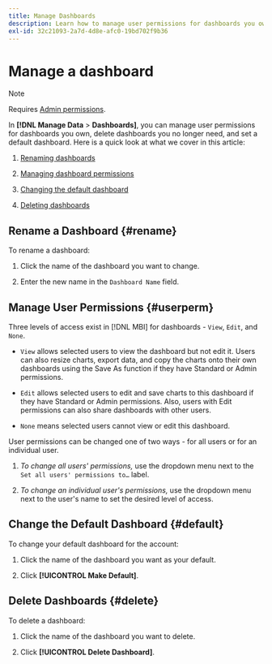 ```yaml
---
title: Manage Dashboards
description: Learn how to manage user permissions for dashboards you own, delete dashboards you no longer need, and set a default dashboard.
exl-id: 32c21093-2a7d-4d8e-afc0-19bd702f9b36
---
```

# Manage a dashboard

>[!NOTE]
>
>Requires [Admin permissions](../../administrator/user-management/user-management.md).

In **[!DNL Manage Data** > **Dashboards]**, you can manage user permissions for dashboards you own, delete dashboards you no longer need, and set a default dashboard. Here is a quick look at what we cover in this article:

1. [Renaming dashboards](#rename)

1. [Managing dashboard permissions](#userperm)

1. [Changing the default dashboard](#default)

1. [Deleting dashboards](#delete)

## Rename a Dashboard {#rename}

To rename a dashboard:

1. Click the name of the dashboard you want to change.

2. Enter the new name in the `Dashboard Name` field.

## Manage User Permissions {#userperm}

Three levels of access exist in [!DNL MBI] for dashboards - `View`, `Edit`, and `None`.

* `View` allows selected users to view the dashboard but not edit it. Users can also resize charts, export data, and copy the charts onto their own dashboards using the Save As function if they have Standard or Admin permissions.

* `Edit` allows selected users to edit and save charts to this dashboard if they have Standard or Admin permissions. Also, users with Edit permissions can also share dashboards with other users.

* `None` means selected users cannot view or edit this dashboard.

User permissions can be changed one of two ways - for all users or for an individual user.

1. *To change all users' permissions,* use the dropdown menu next to the `Set all users' permissions to…` label.

1. *To change an individual user's permissions,* use the dropdown menu next to the user's name to set the desired level of access.

## Change the Default Dashboard {#default}

To change your default dashboard for the account:

1. Click the name of the dashboard you want as your default.

1. Click **[!UICONTROL Make Default]**.

## Delete Dashboards {#delete}

To delete a dashboard:

1. Click the name of the dashboard you want to delete.

1. Click **[!UICONTROL Delete Dashboard]**.
